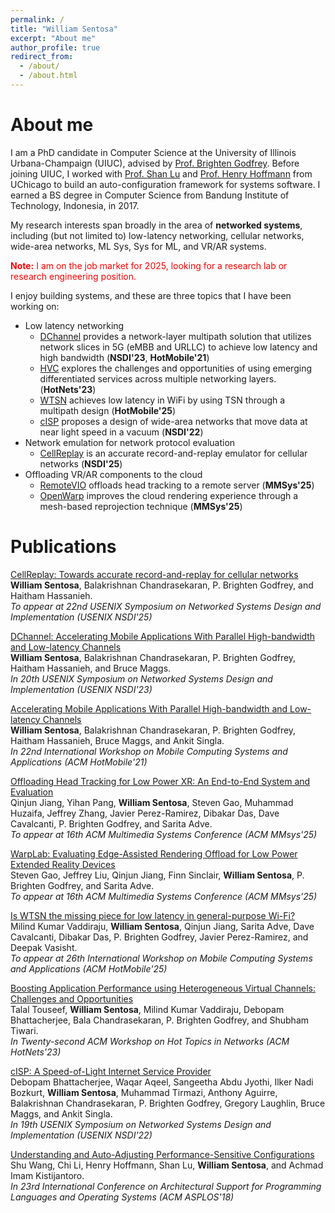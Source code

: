 ```yaml
---
permalink: /
title: "William Sentosa"
excerpt: "About me"
author_profile: true
redirect_from: 
  - /about/
  - /about.html
---
```


About me
======

I am a PhD candidate in Computer Science at the University of Illinois Urbana-Champaign (UIUC), advised by [Prof. Brighten Godfrey](https://pbg.cs.illinois.edu). Before joining UIUC, I worked with [Prof. Shan Lu](http://people.cs.uchicago.edu/~shanlu/) and [Prof. Henry Hoffmann](http://people.cs.uchicago.edu/~hankhoffmann/) from UChicago to build an auto-configuration framework for systems software. I earned a BS degree in Computer Science from Bandung Institute of Technology, Indonesia, in 2017.  

My research interests span broadly in the area of **networked systems**, including (but not limited to) low-latency networking, cellular networks, wide-area networks, ML Sys, Sys for ML, and VR/AR systems.

<span style="color:red">**Note:** I am on the job market for 2025, looking for a research lab or research engineering position.</span>

I enjoy building systems, and these are three topics that I have been working on:
- Low latency networking
	- [DChannel](https://www.usenix.org/system/files/nsdi23-sentosa.pdf) provides a network-layer multipath solution that utilizes network slices in 5G (eMBB and URLLC) to achieve low latency and high bandwidth (**NSDI'23**, **HotMobile'21**) 
	- [HVC](https://pbg.cs.illinois.edu/papers/touseef23hvc.pdf) explores the challenges and opportunities of using emerging differentiated services across multiple networking layers. (**HotNets'23**)
	- [WTSN](files/wtsn-hotmobile25.pdf) achieves low latency in WiFi by using TSN through a multipath design (**HotMobile'25**)
	- [cISP](https://www.usenix.org/system/files/nsdi22-paper-bhattacherjee.pdf) proposes a design of wide-area networks that move data at near light speed in a vacuum (**NSDI'22**)
- Network emulation for network protocol evaluation
	- [CellReplay](#) is an accurate record-and-replay emulator for cellular networks (**NSDI'25**) 
- Offloading VR/AR components to the cloud
	- [RemoteVIO](#) offloads head tracking to a remote server (**MMSys'25**)
	- [OpenWarp](#) improves the cloud rendering experience through a mesh-based reprojection technique  (**MMSys'25**)  

Publications
======  

[CellReplay: Towards accurate record-and-replay for cellular networks]()  
**William Sentosa**, Balakrishnan Chandrasekaran, P. Brighten Godfrey, and Haitham Hassanieh.  
*To appear at 22nd USENIX Symposium on Networked Systems Design and Implementation (USENIX NSDI'25)*

[DChannel: Accelerating Mobile Applications With Parallel High-bandwidth and Low-latency Channels](https://www.usenix.org/system/files/nsdi23-sentosa.pdf)  
**William Sentosa**, Balakrishnan Chandrasekaran, P. Brighten Godfrey, Haitham Hassanieh, and Bruce Maggs.  
*In 20th USENIX Symposium on Networked Systems Design and Implementation (USENIX NSDI'23)*

[Accelerating Mobile Applications With Parallel High-bandwidth and Low-latency Channels](https://dl.acm.org/doi/10.1145/3446382.3448357)  
**William Sentosa**, Balakrishnan Chandrasekaran, P. Brighten Godfrey, Haitham Hassanieh, Bruce Maggs, and Ankit Singla.  
*In 22nd International Workshop on Mobile Computing Systems and Applications (ACM HotMobile'21)*

[Offloading Head Tracking for Low Power XR: An End-to-End System and Evaluation]()  
Qinjun Jiang, Yihan Pang, **William Sentosa**, Steven Gao, Muhammad Huzaifa, Jeffrey Zhang, Javier Perez-Ramirez, Dibakar Das, Dave Cavalcanti, P. Brighten Godfrey, and Sarita Adve.  
*To appear at 16th ACM Multimedia Systems Conference (ACM MMsys'25)*

[WarpLab: Evaluating Edge-Assisted Rendering Offload for Low Power Extended Reality Devices]()  
Steven Gao, Jeffrey Liu, Qinjun Jiang, Finn Sinclair, **William Sentosa**, P. Brighten Godfrey, and Sarita Adve.  
*To appear at 16th ACM Multimedia Systems Conference (ACM MMsys'25)*

[Is WTSN the missing piece for low latency in general-purpose Wi-Fi?](files/wtsn-hotmobile25.pdf)  
Milind Kumar Vaddiraju, **William Sentosa**, Qinjun Jiang, Sarita Adve, Dave Cavalcanti, Dibakar Das, P. Brighten Godfrey, Javier Perez-Ramirez, and Deepak Vasisht.  
*To appear at 26th International Workshop on Mobile Computing Systems and Applications (ACM HotMobile'25)*
  
[Boosting Application Performance using Heterogeneous Virtual Channels: Challenges and Opportunities](https://pbg.cs.illinois.edu/papers/touseef23hvc.pdf)  
Talal Touseef, **William Sentosa**, Milind Kumar Vaddiraju, Debopam Bhattacherjee, Bala Chandrasekaran, P. Brighten Godfrey, and Shubham Tiwari.  
*In Twenty-second ACM Workshop on Hot Topics in Networks (ACM HotNets'23)*

[cISP: A Speed-of-Light Internet Service Provider](https://www.usenix.org/system/files/nsdi22-paper-bhattacherjee.pdf)   
Debopam Bhattacherjee, Waqar Aqeel, Sangeetha Abdu Jyothi, Ilker Nadi Bozkurt, **William Sentosa**, Muhammad Tirmazi, Anthony Aguirre, Balakrishnan Chandrasekaran, P. Brighten Godfrey, Gregory Laughlin, Bruce Maggs, and Ankit Singla.  
*In 19th USENIX Symposium on Networked Systems Design and Implementation (USENIX NSDI'22)*
  
[Understanding and Auto-Adjusting Performance-Sensitive Configurations](https://dl.acm.org/doi/10.1145/3173162.3173206)  
Shu Wang, Chi Li, Henry Hoffmann, Shan Lu, **William Sentosa**, and Achmad Imam Kistijantoro.  
*In 23rd International Conference on Architectural Support for Programming Languages and Operating Systems (ACM ASPLOS'18)*